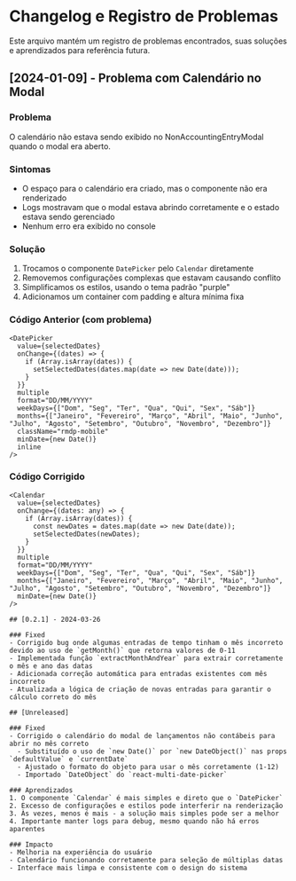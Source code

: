 # Changelog e Registro de Problemas

Este arquivo mantém um registro de problemas encontrados, suas soluções e aprendizados para referência futura.

## [2024-01-09] - Problema com Calendário no Modal

### Problema
O calendário não estava sendo exibido no NonAccountingEntryModal quando o modal era aberto.

### Sintomas
- O espaço para o calendário era criado, mas o componente não era renderizado
- Logs mostravam que o modal estava abrindo corretamente e o estado estava sendo gerenciado
- Nenhum erro era exibido no console

### Solução
1. Trocamos o componente `DatePicker` pelo `Calendar` diretamente
2. Removemos configurações complexas que estavam causando conflito
3. Simplificamos os estilos, usando o tema padrão "purple"
4. Adicionamos um container com padding e altura mínima fixa

### Código Anterior (com problema)
```tsx
<DatePicker
  value={selectedDates}
  onChange={(dates) => {
    if (Array.isArray(dates)) {
      setSelectedDates(dates.map(date => new Date(date)));
    }
  }}
  multiple
  format="DD/MM/YYYY"
  weekDays={["Dom", "Seg", "Ter", "Qua", "Qui", "Sex", "Sáb"]}
  months={["Janeiro", "Fevereiro", "Março", "Abril", "Maio", "Junho", "Julho", "Agosto", "Setembro", "Outubro", "Novembro", "Dezembro"]}
  className="rmdp-mobile"
  minDate={new Date()}
  inline
/>
```

### Código Corrigido
```tsx
<Calendar
  value={selectedDates}
  onChange={(dates: any) => {
    if (Array.isArray(dates)) {
      const newDates = dates.map(date => new Date(date));
      setSelectedDates(newDates);
    }
  }}
  multiple
  format="DD/MM/YYYY"
  weekDays={["Dom", "Seg", "Ter", "Qua", "Qui", "Sex", "Sáb"]}
  months={["Janeiro", "Fevereiro", "Março", "Abril", "Maio", "Junho", "Julho", "Agosto", "Setembro", "Outubro", "Novembro", "Dezembro"]}
  minDate={new Date()}
/>

## [0.2.1] - 2024-03-26

### Fixed
- Corrigido bug onde algumas entradas de tempo tinham o mês incorreto devido ao uso de `getMonth()` que retorna valores de 0-11
- Implementada função `extractMonthAndYear` para extrair corretamente o mês e ano das datas
- Adicionada correção automática para entradas existentes com mês incorreto
- Atualizada a lógica de criação de novas entradas para garantir o cálculo correto do mês

## [Unreleased]

### Fixed
- Corrigido o calendário do modal de lançamentos não contábeis para abrir no mês correto
  - Substituído o uso de `new Date()` por `new DateObject()` nas props `defaultValue` e `currentDate`
  - Ajustado o formato do objeto para usar o mês corretamente (1-12)
  - Importado `DateObject` do `react-multi-date-picker`

### Aprendizados
1. O componente `Calendar` é mais simples e direto que o `DatePicker`
2. Excesso de configurações e estilos pode interferir na renderização
3. Às vezes, menos é mais - a solução mais simples pode ser a melhor
4. Importante manter logs para debug, mesmo quando não há erros aparentes

### Impacto
- Melhoria na experiência do usuário
- Calendário funcionando corretamente para seleção de múltiplas datas
- Interface mais limpa e consistente com o design do sistema
